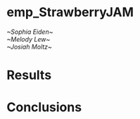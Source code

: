# emp_StrawberryJAM
  *\~Sophia Eiden\~* \
  *\~Melody Lew\~* \
  *\~Josiah Moltz\~*

# Results

# Conclusions
